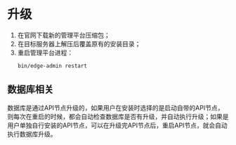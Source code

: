 # 升级
1. 在官网下载新的管理平台压缩包；
2. 在目标服务器上解压后覆盖原有的安装目录；
3. 重启管理平台进程：
   ~~~bash
   bin/edge-admin restart
   ~~~
   
## 数据库相关
数据库是通过API节点升级的，如果用户在安装时选择的是启动自带的API节点，则每次在重启的时候，都会自动检查数据库是否有升级，并自动执行升级；如果是用户单独自行安装的API节点，可以在升级完API节点后，重启API节点，就会自动执行数据库升级。   
